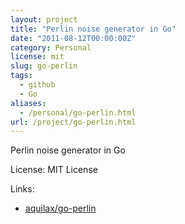 ```yaml
---
layout: project
title: "Perlin noise generator in Go"
date: "2011-08-12T00:00:00Z"
category: Personal
license: mit
slug: go-perlin
tags:
  - github
  - Go
aliases:
  - /personal/go-perlin.html
url: /project/go-perlin.html
---
```


Perlin noise generator in Go

License: MIT License

Links:

* [aquilax/go-perlin](https://github.com/aquilax/go-perlin)
